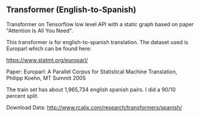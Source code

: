 ## Transformer (English-to-Spanish)

Transformer on Tensorflow low level API with a static graph based on paper "Attention Is All You Need".

This transformer is for english-to-spanish translation. The dataset used is Europarl which can be found here:

https://www.statmt.org/europarl/

Paper: Europarl: A Parallel Corpus for Statistical Machine Translation, Philipp Koehn, MT Summit 2005

The train set has about 1,965,734 english spanish pairs. I did a 90/10 percent split. 

Download Data: http://www.rcalix.com/research/transformers/spanish/


